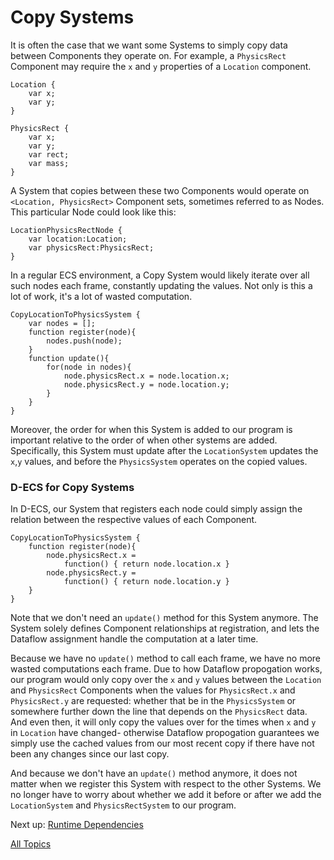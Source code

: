 Copy Systems
==

It is often the case that we want some Systems to simply copy data between Components they operate on. For example, a `PhysicsRect` Component may require the `x` and `y` properties of a `Location` component.

~~~
Location {
    var x;
    var y;
}

PhysicsRect {
    var x;
    var y;
    var rect;
    var mass;
}
~~~

A System that copies between these two Components would operate on `<Location, PhysicsRect>` Component sets, sometimes referred to as Nodes. This particular Node could look like this:

~~~
LocationPhysicsRectNode {
    var location:Location;
    var physicsRect:PhysicsRect;
}
~~~

In a regular ECS environment, a Copy System would likely iterate over all such nodes each frame, constantly updating the values. Not only is this a lot of work, it's a lot of wasted computation. 

~~~
CopyLocationToPhysicsSystem {
    var nodes = [];
    function register(node){
        nodes.push(node);
    }
    function update(){
        for(node in nodes){
            node.physicsRect.x = node.location.x;
            node.physicsRect.y = node.location.y;
        }
    }
}
~~~


Moreover, the order for when this System is added to our program is important relative to the order of when other systems are added. Specifically, this System must update after the `LocationSystem` updates the `x`,`y` values, and before the `PhysicsSystem` operates on the copied values.

### D-ECS for Copy Systems
In D-ECS, our System that registers each node could simply assign the relation between the respective values of each Component.

~~~
CopyLocationToPhysicsSystem {
    function register(node){
        node.physicsRect.x = 
            function() { return node.location.x }
        node.physicsRect.y = 
            function() { return node.location.y }
    }
}
~~~

Note that we don't need an `update()` method for this System anymore. The System solely defines Component relationships at registration, and lets the Dataflow assignment handle the computation at a later time.

Because we have no `update()` method to call each frame, we have no more wasted computations each frame. 
Due to how Dataflow propogation works, our program would only copy over the `x` and `y` values between the `Location` and `PhysicsRect` Components when the values for `PhysicsRect.x` and `PhysicsRect.y` are requested: whether that be in the `PhysicsSystem` or somewhere further down the line that depends on the `PhysicsRect` data. And even then, it will only copy the values over for the times when `x` and `y` in `Location` have changed- otherwise Dataflow propogation guarantees we simply use the cached values from our most recent copy if there have not been any changes since our last copy.

And because we don't have an `update()` method anymore, it does not matter when we register this System with respect to the other Systems. We no longer have to worry about whether we add it before or after we add the `LocationSystem` and `PhysicsRectSystem` to our program.

Next up: [Runtime Dependencies](https://github.com/dyarosla/dataflow/blob/master/decs/decs_runtimedeps.md)

[All Topics](https://github.com/dyarosla/D-ECS)
